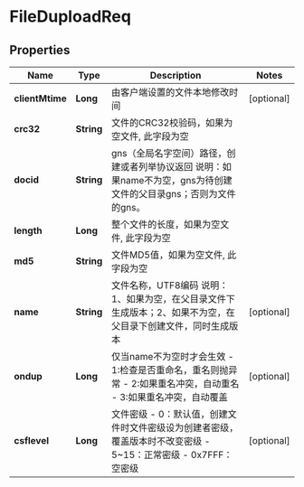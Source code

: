 # FileDuploadReq

## Properties
Name | Type | Description | Notes
------------ | ------------- | ------------- | -------------
**clientMtime** | **Long** | 由客户端设置的文件本地修改时间 |  [optional]
**crc32** | **String** | 文件的CRC32校验码，如果为空文件, 此字段为空 | 
**docid** | **String** | gns（全局名字空间）路径，创建或者列举协议返回    说明：如果name不为空，gns为待创建文件的父目录gns；否则为文件的gns。   | 
**length** | **Long** | 整个文件的长度，如果为空文件, 此字段为空 | 
**md5** | **String** | 文件MD5值，如果为空文件, 此字段为空 | 
**name** | **String** | 文件名称，UTF8编码    说明：1、如果为空，在父目录文件下生成版本；2、如果不为空，在父目录下创建文件，同时生成版本   |  [optional]
**ondup** | **Long** | 仅当name不为空时才会生效  - 1:检查是否重命名，重名则抛异常  - 2:如果重名冲突，自动重名  - 3:如果重名冲突，自动覆盖   |  [optional]
**csflevel** | **Long** | 文件密级  - 0：默认值，创建文件时文件密级设为创建者密级，覆盖版本时不改变密级  - 5~15：正常密级  - 0x7FFF：空密级   |  [optional]
